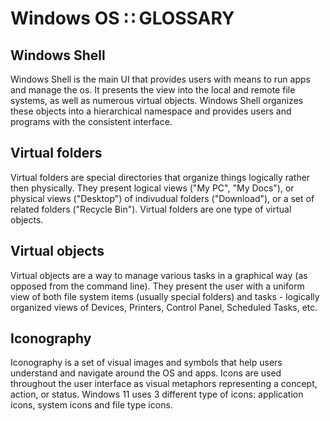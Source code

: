 # Windows OS ∷ GLOSSARY

## Windows Shell
Windows Shell is the main UI that provides users with means to run apps and manage the os. It presents the view into the local and remote file systems, as well as numerous virtual objects. Windows Shell organizes these objects into a hierarchical namespace and provides users and programs with the consistent interface.

## Virtual folders
Virtual folders are special directories that organize things logically rather then physically. They present logical views ("My PC", "My Docs"), or physical views ("Desktop") of indivudual folders ("Download"), or a set of related folders ("Recycle Bin"). Virtual folders are one type of virtual objects.

## Virtual objects
Virtual objects are a way to manage various tasks in a graphical way (as opposed from the command line). They present the user with a uniform view of both file system items (usually special folders) and tasks - logically organized views of Devices, Printers, Control Panel, Scheduled Tasks, etc.

## Iconography
Iconography is a set of visual images and symbols that help users understand and navigate around the OS and apps. Icons are used throughout the user interface as visual metaphors representing a concept, action, or status. Windows 11 uses 3 different type of icons: application icons, system icons and file type icons.
